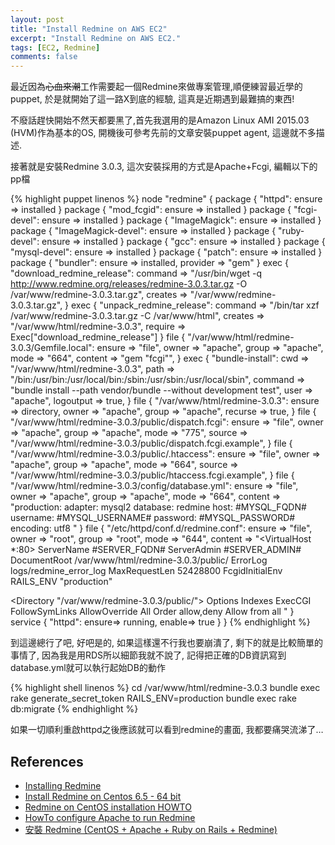 ```yaml
---
layout: post
title: "Install Redmine on AWS EC2"
excerpt: "Install Redmine on AWS EC2."
tags: [EC2, Redmine]
comments: false
---
```


最近因為~~心血來潮~~工作需要起一個Redmine來做專案管理,順便練習最近學的puppet, 於是就開始了這一路X到底的經驗, 這真是近期遇到最難搞的東西!

不廢話趕快開始不然天都要黑了,首先我選用的是Amazon Linux AMI 2015.03 (HVM)作為基本的OS, 開機後可參考先前的文章安裝puppet agent, 這邊就不多描述.

接著就是安裝Redmine 3.0.3, 這次安裝採用的方式是Apache+Fcgi, 編輯以下的pp檔

{% highlight puppet linenos %}
node "redmine" {
  package { "httpd": ensure => installed }
  package { "mod_fcgid": ensure => installed }
  package { "fcgi-devel": ensure => installed }
  package { "ImageMagick": ensure => installed }
  package { "ImageMagick-devel": ensure => installed }
  package { "ruby-devel": ensure => installed }
  package { "gcc": ensure => installed }
  package { "mysql-devel": ensure => installed }
  package { "patch": ensure => installed }
  package { "bundler": ensure  => installed, provider => "gem" }
  exec { "download_redmine_release":
    command => "/usr/bin/wget -q http://www.redmine.org/releases/redmine-3.0.3.tar.gz -O /var/www/redmine-3.0.3.tar.gz",
    creates => "/var/www/redmine-3.0.3.tar.gz",
  }
  exec { "unpack_redmine_release":
    command => "/bin/tar xzf /var/www/redmine-3.0.3.tar.gz -C /var/www/html",
    creates => "/var/www/html/redmine-3.0.3",
    require => Exec["download_redmine_release"]
  }
  file { "/var/www/html/redmine-3.0.3/Gemfile.local":
    ensure => "file",
    owner => "apache",
    group => "apache",
    mode => "664",
    content => "gem "fcgi"",
  }
  exec { "bundle-install":
    cwd => "/var/www/html/redmine-3.0.3",
    path => "/bin:/usr/bin:/usr/local/bin:/sbin:/usr/sbin:/usr/local/sbin",
    command => "bundle install --path vendor/bundle --without development test",
    user => "apache",
    logoutput => true,
  }
  file { "/var/www/html/redmine-3.0.3":
    ensure => directory,
    owner => "apache",
    group => "apache",
    recurse => true,
  }
  file { "/var/www/html/redmine-3.0.3/public/dispatch.fcgi":
    ensure => "file",
    owner => "apache",
    group => "apache",
    mode => "775",
    source => "/var/www/html/redmine-3.0.3/public/dispatch.fcgi.example",
  }
  file { "/var/www/html/redmine-3.0.3/public/.htaccess":
    ensure => "file",
    owner => "apache",
    group => "apache",
    mode => "664",
    source => "/var/www/html/redmine-3.0.3/public/htaccess.fcgi.example",
  }
  file { "/var/www/html/redmine-3.0.3/config/database.yml":
    ensure => "file",
    owner => "apache",
    group => "apache",
    mode => "664",
    content => "production:
  adapter: mysql2
  database: redmine
  host: #MYSQL_FQDN#
  username: #MYSQL_USERNAME#
  password: #MYSQL_PASSWORD#
  encoding: utf8
"
  }
  file { "/etc/httpd/conf.d/redmine.conf":
    ensure => "file",
    owner  => "root",
    group  => "root",
    mode   => "644",
    content => "<VirtualHost *:80>
  ServerName #SERVER_FQDN#
  ServerAdmin #SERVER_ADMIN#
  DocumentRoot /var/www/html/redmine-3.0.3/public/
  ErrorLog logs/redmine_error_log
  MaxRequestLen 52428800
  FcgidInitialEnv RAILS_ENV "production"

  <Directory "/var/www/redmine-3.0.3/public/">
    Options Indexes ExecCGI FollowSymLinks
    AllowOverride All
    Order allow,deny
    Allow from all
  </Directory>
</VirtualHost>"
  }
  service { "httpd": ensure=> running, enable=> true }
}
{% endhighlight %}

到這邊總行了吧, 好吧是的, 如果這樣還不行我也要崩潰了, 剩下的就是比較簡單的事情了, 因為我是用RDS所以細節我就不說了, 記得把正確的DB資訊寫到database.yml就可以執行起始DB的動作

{% highlight shell linenos %}
cd /var/www/html/redmine-3.0.3
bundle exec rake generate_secret_token
RAILS_ENV=production bundle exec rake db:migrate
{% endhighlight %}

如果一切順利重啟httpd之後應該就可以看到redmine的畫面, 我都要痛哭流涕了…

## References ##

* [Installing Redmine](http://www.redmine.org/projects/redmine/wiki/redmineinstall)
* [Install Redmine on Centos 6.5 - 64 bit](http://www.redmine.org/projects/redmine/wiki/Install_Redmine_25x_on_Centos_65_complete)
* [Redmine on CentOS installation HOWTO](http://www.redmine.org/projects/redmine/wiki/Redmine_on_CentOS_installation_HOWTO)
* [HowTo configure Apache to run Redmine](http://www.redmine.org/projects/redmine/wiki/HowTo_configure_Apache_to_run_Redmine)
* [安裝 Redmine (CentOS + Apache + Ruby on Rails + Redmine)](http://blog.tonycube.com/2013/11/redmine-centos-apache-ruby-on-rails.html)

